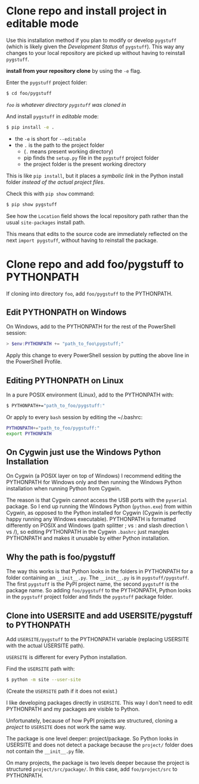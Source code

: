 # Clone repo and install project in editable mode
Use this installation method if you plan to modify or develop
`pygstuff` (which is likely given the *Development Status* of
`pygstuff`). This way any changes to your local repository are picked
up without having to reinstall `pygstuff`.

**install from your repository clone** by using the `-e` flag.

Enter the `pygstuff` project folder:

```bash
$ cd foo/pygstuff
```

*`foo` is whatever directory `pygstuff` was cloned in*

And install `pygstuff` in *editable* mode:

```bash
$ pip install -e .
```

- the `-e` is short for `--editable`
- the `.` is the path to the project folder
    - (`.` means present working directory)
    - pip finds the `setup.py` file in the `pygstuff` project folder
    - the project folder is the present working directory

This is like `pip install`, but it places a *symbolic link* in
the Python install folder *instead of the actual project files*.

Check this with `pip show` command:

```bash
$ pip show pygstuff
```

See how the `Location` field shows the local repository path
rather than the usual `site-packages` install path.

This means that edits to the source code are immediately
reflected on the next `import pygstuff`, without having to reinstall
the package.

# Clone repo and add foo/pygstuff to PYTHONPATH

If cloning into directory `foo`, add `foo/pygstuff` to the
PYTHONPATH.

## Edit PYTHONPATH on Windows

On Windows, add to the PYTHONPATH for the rest of the PowerShell
session:

```powershell
> $env:PYTHONPATH += "path_to_foo\pygstuff;"
```

Apply this change to every PowerShell session by putting the
above line in the PowerShell Profile.

## Editing PYTHONPATH on Linux

In a pure POSIX environment (Linux), add to the PYTHONPATH with:

```bash
$ PYTHONPATH+="path_to_foo/pygstuff:"
```

Or apply to every `bash` session by editing the ~/.bashrc:

```bash
PYTHONPATH+="path_to_foo/pygstuff:"
export PYTHONPATH
```

## On Cygwin just use the Windows Python Installation

On Cygwin (a POSIX layer on top of Windows) I recommend editing
the PYTHONPATH for Windows only and then running the Windows
Python installation when running Python from Cygwin.

The reason is that Cygwin cannot access the USB ports with the
`pyserial` package. So I end up running the Windows Python
(`python.exe`) from within Cygwin, as opposed to the Python
installed for Cygwin (Cygwin is perfectly happy running any
Windows executable). PYTHONPATH is formatted differently on POSIX
and Windows (path splitter ; vs : and slash direction \ vs /), so
editing PYTHONPATH in the Cygwin `.bashrc` just mangles PYTHONPATH
and makes it unusable by either Python installation.

## Why the path is foo/pygstuff

The way this works is that Python looks in the folders in
PYTHONPATH for a folder containing an `__init__.py`. The
`__init__.py` is in `pygstuff/pygstuff`. The first `pygstuff` is the PyPI
project name, the second `pygstuff` is the package name. So adding
`foo/pygstuff` to the PYTHONPATH, Python looks in the `pygstuff` project
folder and finds the `pygstuff` package folder.

## Clone into USERSITE and add USERSITE/pygstuff to PYTHONPATH

Add `USERSITE/pygstuff` to the PYTHONPATH variable (replacing
USERSITE with the actual USERSITE path).

`USERSITE` is different for every Python installation.

Find the `USERSITE` path with:

```bash
$ python -m site --user-site
```

(Create the `USERSITE` path if it does not exist.)

I like developing packages directly in `USERSITE`. This way I
don't need to edit PYTHONPATH and my packages are visible to
Python.

Unfortunately, because of how PyPI projects are structured,
cloning a *project* to `USERSITE` does not work the same way.

The package is one level deeper: project/package. So Python looks
in USERSITE and does not detect a package because the `project/`
folder does not contain the `__init__.py` file.

On many projects, the package is two levels deeper because the
project is structured `project/src/package/`. In this case, add
`foo/project/src` to PYTHONPATH.
